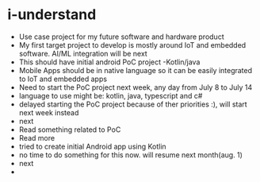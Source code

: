 # i-understand
- Use case project for my future software and hardware product
- My first target project to develop is mostly around IoT and embedded software. AI/ML integration will be next
- This should have initial android PoC project -Kotlin/java
- Mobile Apps should be in native language so it can be easily integrated to IoT and embedded apps
- Need to start the PoC project next week, any day from July 8 to July 14
- language to use might be: kotlin, java, typescript and c#
- delayed starting the PoC project because of ther priorities :), will start next week instead
- next
- Read something related to PoC
- Read more
- tried to create initial Android app using Kotlin
- no time to do something for this now. will resume next month(aug. 1)
- next
- 

